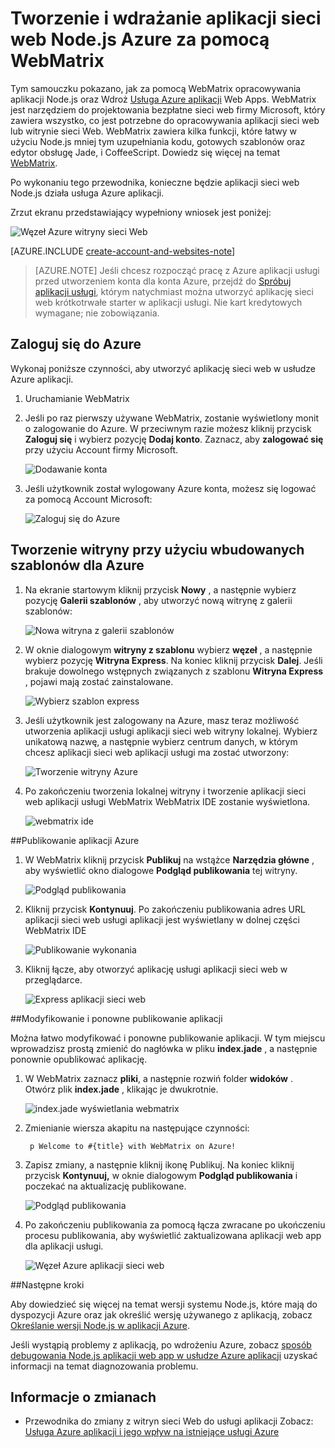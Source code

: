 <properties 
    pageTitle="Tworzenie i wdrażanie aplikacji sieci web Node.js Azure za pomocą WebMatrix" 
    description="Samouczek opisujący sposób użycia WebMatrix do opracowywania aplikacji Node.js oraz Wdroż Azure aplikacji usługi sieci Web." 
    services="app-service\web" 
    documentationCenter="nodejs" 
    authors="rmcmurray" 
    manager="wpickett" 
    editor=""/>

<tags 
    ms.service="app-service-web" 
    ms.workload="web" 
    ms.tgt_pltfrm="na" 
    ms.devlang="nodejs" 
    ms.topic="article" 
    ms.date="08/11/2016"
    ms.author="robmcm"/>


# <a name="build-and-deploy-a-nodejs-web-app-to-azure-using-webmatrix"></a>Tworzenie i wdrażanie aplikacji sieci web Node.js Azure za pomocą WebMatrix

Tym samouczku pokazano, jak za pomocą WebMatrix opracowywania aplikacji Node.js oraz Wdroż [Usługa Azure aplikacji](http://go.microsoft.com/fwlink/?LinkId=529714) Web Apps. WebMatrix jest narzędziem do projektowania bezpłatne sieci web firmy Microsoft, który zawiera wszystko, co jest potrzebne do opracowywania aplikacji sieci web lub witrynie sieci Web. WebMatrix zawiera kilka funkcji, które łatwy w użyciu Node.js mniej tym uzupełniania kodu, gotowych szablonów oraz edytor obsługę Jade, i CoffeeScript. Dowiedz się więcej na temat [WebMatrix](https://www.microsoft.com/web/webmatrix/).

Po wykonaniu tego przewodnika, konieczne będzie aplikacji sieci web Node.js działa usługa Azure aplikacji.
 
Zrzut ekranu przedstawiający wypełniony wniosek jest poniżej:

![Węzeł Azure witryny sieci Web][webmatrix-node-completed]

[AZURE.INCLUDE [create-account-and-websites-note](../../includes/create-account-and-websites-note.md)]

>[AZURE.NOTE] Jeśli chcesz rozpocząć pracę z Azure aplikacji usługi przed utworzeniem konta dla konta Azure, przejdź do [Spróbuj aplikacji usługi](http://go.microsoft.com/fwlink/?LinkId=523751), którym natychmiast można utworzyć aplikację sieci web krótkotrwałe starter w aplikacji usługi. Nie kart kredytowych wymagane; nie zobowiązania.

## <a name="sign-into-azure"></a>Zaloguj się do Azure

Wykonaj poniższe czynności, aby utworzyć aplikację sieci web w usłudze Azure aplikacji.

1. Uruchamianie WebMatrix
2. Jeśli po raz pierwszy używane WebMatrix, zostanie wyświetlony monit o zalogowanie do Azure.  W przeciwnym razie możesz kliknij przycisk **Zaloguj się** i wybierz pozycję **Dodaj konto**.  Zaznacz, aby **zalogować się** przy użyciu Account firmy Microsoft.

    ![Dodawanie konta][addaccount]

3. Jeśli użytkownik został wylogowany Azure konta, możesz się logować za pomocą Account Microsoft:

    ![Zaloguj się do Azure][signin]  


## <a name="create-a-site-using-a-built-in-template-for-azure"></a>Tworzenie witryny przy użyciu wbudowanych szablonów dla Azure

1. Na ekranie startowym kliknij przycisk **Nowy** , a następnie wybierz pozycję **Galerii szablonów** , aby utworzyć nową witrynę z galerii szablonów:

    ![Nowa witryna z galerii szablonów][sitefromtemplate]

2. W oknie dialogowym **witryny z szablonu** wybierz **węzeł** , a następnie wybierz pozycję **Witryna Express**. Na koniec kliknij przycisk **Dalej**. Jeśli brakuje dowolnego wstępnych związanych z szablonu **Witryna Express** , pojawi mają zostać zainstalowane.

    ![Wybierz szablon express][webmatrix-templates]

3. Jeśli użytkownik jest zalogowany na Azure, masz teraz możliwość utworzenia aplikacji usługi aplikacji sieci web witryny lokalnej.  Wybierz unikatową nazwę, a następnie wybierz centrum danych, w którym chcesz aplikacji sieci web aplikacji usługi ma zostać utworzony: 

    ![Tworzenie witryny Azure][nodesitefromtemplateazure]
    
4. Po zakończeniu tworzenia lokalnej witryny i tworzenie aplikacji sieci web aplikacji usługi WebMatrix WebMatrix IDE zostanie wyświetlona.

    ![webmatrix ide][webmatrix-ide]

##<a name="publish-your-application-to-azure"></a>Publikowanie aplikacji Azure

1. W WebMatrix kliknij przycisk **Publikuj** na wstążce **Narzędzia główne** , aby wyświetlić okno dialogowe **Podgląd publikowania** tej witryny.

    ![Podgląd publikowania][webmatrix-node-publishpreview]

2. Kliknij przycisk **Kontynuuj**. Po zakończeniu publikowania adres URL aplikacji sieci web usługi aplikacji jest wyświetlany w dolnej części WebMatrix IDE

    ![Publikowanie wykonania][webmatrix-publish-complete]

3. Kliknij łącze, aby otworzyć aplikację usługi aplikacji sieci web w przeglądarce.

    ![Express aplikacji sieci web][webmatrix-node-express-site]

##<a name="modify-and-republish-your-application"></a>Modyfikowanie i ponowne publikowanie aplikacji

Można łatwo modyfikować i ponowne publikowanie aplikacji. W tym miejscu wprowadzisz prostą zmienić do nagłówka w pliku **index.jade** , a następnie ponownie opublikować aplikację.

1. W WebMatrix zaznacz **pliki**, a następnie rozwiń folder **widoków** . Otwórz plik **index.jade** , klikając je dwukrotnie.

    ![index.jade wyświetlania webmatrix][webmatrix-modify-index]

2. Zmienianie wiersza akapitu na następujące czynności:

        p Welcome to #{title} with WebMatrix on Azure!

3. Zapisz zmiany, a następnie kliknij ikonę Publikuj. Na koniec kliknij przycisk **Kontynuuj,** w oknie dialogowym **Podgląd publikowania** i poczekać na aktualizację publikowane.

    ![Podgląd publikowania][webmatrix-republish]

4. Po zakończeniu publikowania za pomocą łącza zwracane po ukończeniu procesu publikowania, aby wyświetlić zaktualizowana aplikacji web app dla aplikacji usługi.

    ![Węzeł Azure aplikacji sieci web][webmatrix-node-completed]

##<a name="next-steps"></a>Następne kroki

Aby dowiedzieć się więcej na temat wersji systemu Node.js, które mają do dyspozycji Azure oraz jak określić wersję używanego z aplikacją, zobacz [Określanie wersji Node.js w aplikacji Azure](../nodejs-specify-node-version-azure-apps.md).

Jeśli wystąpią problemy z aplikacją, po wdrożeniu Azure, zobacz [sposób debugowania Node.js aplikacji web app w usłudze Azure aplikacji](web-sites-nodejs-debug.md) uzyskać informacji na temat diagnozowania problemu.

## <a name="whats-changed"></a>Informacje o zmianach
* Przewodnika do zmiany z witryn sieci Web do usługi aplikacji Zobacz: [Usługa Azure aplikacji i jego wpływ na istniejące usługi Azure](http://go.microsoft.com/fwlink/?LinkId=529714)

[WebMatrix WebSite]: http://www.microsoft.com/click/services/Redirect2.ashx?CR_CC=200106398
[WebMatrix for Azure]: http://go.microsoft.com/fwlink/?LinkID=253622&clcid=0x409

[webmatrix-node-completed]: ./media/web-sites-nodejs-use-webmatrix/webmatrix-node-complete.png
[webmatrix-templates]: ./media/web-sites-nodejs-use-webmatrix/webmatrix-templates.png

[webmatrix-node-publishpreview]: ./media/web-sites-nodejs-use-webmatrix/webmatrix-publishpreview.png

[webmatrix-ide]: ./media/web-sites-nodejs-use-webmatrix/webmatrix-ide.png
[webmatrix-publish-complete]: ./media/web-sites-nodejs-use-webmatrix/webmatrix-publish-complete.png
[webmatrix-node-express-site]: ./media/web-sites-nodejs-use-webmatrix/webmatrix-express-webiste.png
[webmatrix-modify-index]: ./media/web-sites-nodejs-use-webmatrix/webmatrix-node-edit.png
[webmatrix-republish]: ./media/web-sites-nodejs-use-webmatrix/webmatrix-republish.png
[addaccount]: ./media/web-sites-nodejs-use-webmatrix/webmatrix-add-account.png
[signin]: ./media/web-sites-nodejs-use-webmatrix/webmatrix-sign-in.png
[sitefromtemplate]: ./media/web-sites-nodejs-use-webmatrix/webmatrix-site-from-template.png
[nodesitefromtemplateazure]: ./media/web-sites-nodejs-use-webmatrix/webmatrix-node-site-azure.png
 